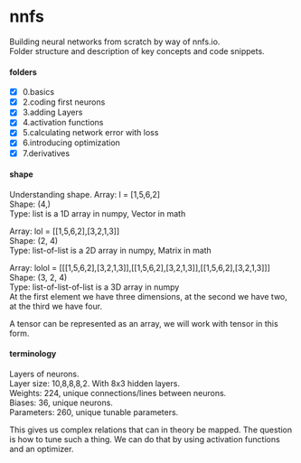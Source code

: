 # nnfs
Building neural networks from scratch by way of nnfs.io.  
Folder structure and description of key concepts and code snippets.     

#### folders  
* [x] 0.basics  
* [x] 2.coding first neurons  
* [x] 3.adding Layers  
* [x] 4.activation functions  
* [x] 5.calculating network error with loss  
* [x] 6.introducing optimization  
* [x] 7.derivatives  

#### shape ####  
Understanding shape.
Array: l = [1,5,6,2]  
Shape: (4,)  
Type: list is a 1D array in numpy, Vector in math  

Array: lol = [[1,5,6,2],[3,2,1,3]]  
Shape: (2, 4)  
Type: list-of-list is a 2D array in numpy, Matrix in math  

 Array: lolol = [[[1,5,6,2],[3,2,1,3]],[[1,5,6,2],[3,2,1,3]],[[1,5,6,2],[3,2,1,3]]]  
 Shape: (3, 2, 4)  
 Type: list-of-list-of-list is a 3D array in numpy  
 At the first element we have three dimensions, at the second we have two, at the third we have four.  

A tensor can be represented as an array, we will work with tensor in this form.  


#### terminology ####  
Layers of neurons.  
Layer size: 10,8,8,8,2. With 8x3 hidden layers.  
Weights: 224, unique connections/lines between neurons.  
Biases: 36, unique neurons.  
Parameters: 260, unique tunable parameters.  

This gives us complex relations that can in theory be mapped. The question is how to tune such a thing. We can do that by using activation functions and an optimizer.    
